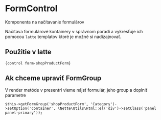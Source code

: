 # FormControl

Komponenta na načítavanie formulárov

Načítava formulárové kontainery v správnom poradí a vykresľuje ich pomocou `latte` templatov ktoré je možné si nadizajnovať.

## Použitie v latte

```
{control form-shopProductForm}
```

## Ak chceme upraviť FormGroup

V render metóde v presentri vieme nájsť formulár, jeho group a doplniť parametre


```
$this->getFormGroup('shopProductForm', 'Category')->setOption('container', \Nette\Utils\Html::el('div')->setClass('panel panel-primary'));
```
